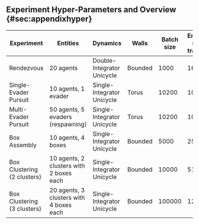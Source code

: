 ## Experiment Hyper-Parameters and Overview {#sec:appendixhyper}

| Experiment                  | Entities                                | Dynamics                   | Walls   | Batch size | Environment steps per training step | Max Training Steps |
| --------------------------- | --------------------------------------- | -------------------------- | ------- | ---------- | ----------------------------------- | ------------------ |
| Rendezvous                  | 20 agents                               | Double-Integrator Unicycle | Bounded | 1000       | 164000                              | 160                |
| Single-Evader Pursuit       | 10 agents, 1 evader                     | Single-Integrator Unicycle | Torus   | 10200      | 102000                              | 500                |
| Multi-Evader Pursuit        | 50 agents, 5 evaders (respawning)       | Single-Integrator Unicycle | Torus   | 10200      | 102000                              | 500                |
| Box Assembly                | 10 agents, 4 boxes                      | Single-Integrator Unicycle | Bounded | 5000       | 250000                              | 200                |
| Box Clustering (2 clusters) | 10 agents, 2 clusters with 2 boxes each | Single-Integrator Unicycle | Bounded | 10000      | 512000                              | 2000               |
| Box Clustering (3 clusters) | 20 agents, 3 clusters with 4 boxes each | Single-Integrator Unicycle | Bounded | 100000     | 12800000                            | 500                |
